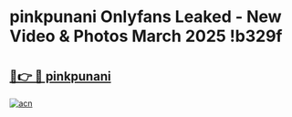 # pinkpunani Onlyfans Leaked - New Video & Photos March 2025 !b329f

# <h2><a href="https://xnfg90.iuczelnia.edu.pl?title=pinkpunani&ref=b329f">🔗👉 🔴 pinkpunani</a></h2>

[![acn](https://github.com/user-attachments/assets/0f9c940e-d8b0-45ae-aac7-cd30a18b3e1c)](https://xnfg90.iuczelnia.edu.pl?title=pinkpunani&ref=b329f)

